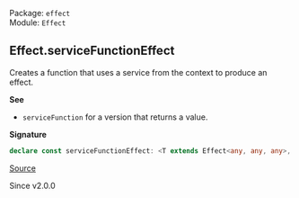 Package: `effect`<br />
Module: `Effect`<br />

## Effect.serviceFunctionEffect

Creates a function that uses a service from the context to produce an effect.

**See**

- `serviceFunction` for a version that returns a value.

**Signature**

```ts
declare const serviceFunctionEffect: <T extends Effect<any, any, any>, Args extends Array<any>, A, E, R>(getService: T, f: (_: Effect.Success<T>) => (...args: Args) => Effect<A, E, R>) => (...args: Args) => Effect<A, E | Effect.Error<T>, R | Effect.Context<T>>
```

[Source](https://github.com/Effect-TS/effect/tree/main/packages/effect/src/Effect.ts#L7662)

Since v2.0.0
